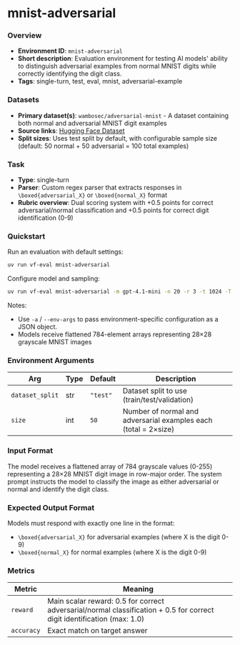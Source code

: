 # mnist-adversarial

### Overview
- **Environment ID**: `mnist-adversarial`
- **Short description**: Evaluation environment for testing AI models' ability to distinguish adversarial examples from normal MNIST digits while correctly identifying the digit class.
- **Tags**: single-turn, test, eval, mnist, adversarial-example

### Datasets
- **Primary dataset(s)**: `wambosec/adversarial-mnist` - A dataset containing both normal and adversarial MNIST digit examples
- **Source links**: [Hugging Face Dataset](https://huggingface.co/datasets/wambosec/adversarial-mnist)
- **Split sizes**: Uses test split by default, with configurable sample size (default: 50 normal + 50 adversarial = 100 total examples)

### Task
- **Type**: single-turn
- **Parser**: Custom regex parser that extracts responses in `\boxed{adversarial_X}` or `\boxed{normal_X}` format
- **Rubric overview**: Dual scoring system with +0.5 points for correct adversarial/normal classification and +0.5 points for correct digit identification (0-9)

### Quickstart
Run an evaluation with default settings:

```bash
uv run vf-eval mnist-adversarial
```

Configure model and sampling:

```bash
uv run vf-eval mnist-adversarial -m gpt-4.1-mini -n 20 -r 3 -t 1024 -T 0.7 -a '{"size": 30}'
```

Notes:
- Use `-a` / `--env-args` to pass environment-specific configuration as a JSON object.
- Models receive flattened 784-element arrays representing 28×28 grayscale MNIST images

### Environment Arguments

| Arg | Type | Default | Description |
| --- | ---- | ------- | ----------- |
| `dataset_split` | str | `"test"` | Dataset split to use (train/test/validation) |
| `size` | int | `50` | Number of normal and adversarial examples each (total = 2×size) |

### Input Format
The model receives a flattened array of 784 grayscale values (0-255) representing a 28×28 MNIST digit image in row-major order. The system prompt instructs the model to classify the image as either adversarial or normal and identify the digit class.

### Expected Output Format
Models must respond with exactly one line in the format:
- `\boxed{adversarial_X}` for adversarial examples (where X is the digit 0-9)
- `\boxed{normal_X}` for normal examples (where X is the digit 0-9)

### Metrics

| Metric | Meaning |
| ------ | ------- |
| `reward` | Main scalar reward: 0.5 for correct adversarial/normal classification + 0.5 for correct digit identification (max: 1.0) |
| `accuracy` | Exact match on target answer |